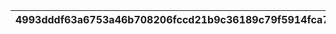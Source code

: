 |4993dddf63a6753a46b708206fccd21b9c36189c79f5914fca7bfc034a0e2864|69515dca79b9fa2098246a9334d2a1c67d87c2e72fab477f0620687488d99a84|e2768ad36b485f51a74ea5805213a35ee753c9af216aad1926d496e9cd878ccc|c5b45444f8ddfc546d2bfb73c118cde8e8bf71de2d05d096caf33e7ff72712bc|02bd9d4e6a40d377a49452bc729391c9e9ed0b1fef6221f80257ba61f1f0c184|5fd9790e8bbe02fde4848735546773ebb72147658fa19a3982dbb467615c2a60|dfc8915bc6b45ea7ba6df861c078aef6849a8312b8d1813ee11bf3fab0a04546|7a46cc71a8f378bad016993966e29e004ae085df6533358bd9dc76851b764304|fdd9d136a4c3e7dd2c109c9d3f57fddffabb0296b10449cf059d40813ad3c61a|
| --- | --- | --- | --- | --- | --- | --- | --- | --- |